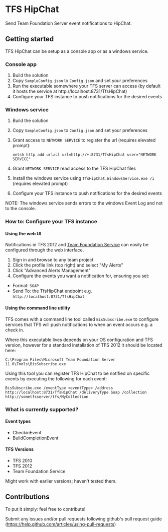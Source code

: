 TFS HipChat
===========

Send Team Foundation Server event notifications to HipChat.

## Getting started
TFS HipChat can be setup as a console app or as a windows service.

### Console app
1. Build the solution
2. Copy `SampleConfig.json` to `Config.json` and set your preferences
3. Run the executable somewhere your TFS server can access (by default it hosts the service at http://localhost:8731/TfsHipChat)
4. Configure your TFS instance to push notifications for the desired events

### Windows service
1. Build the solution
2. Copy `SampleConfig.json` to `Config.json` and set your preferences
3. Grant access to `NETWORK SERVICE` to register the url (requires elevated prompt):

    `netsh http add urlacl url=http://+:8731/TfsHipChat user="NETWORK SERVICE"`

4. Grant `NETWORK SERVICE` read access to the TFS HipChat files
5. Install the windows service using `TfsHipChat.WindowsService.exe /i` (requires elevated prompt)
6. Configure your TFS instance to push notifications for the desired events

NOTE: The windows service sends errors to the windows Event Log and not to the console.

### How to: Configure your TFS instance
#### Using the web UI
Notifications in TFS 2012 and [Team Foundation Service](http://tfs.visualstudio.com) can easily be configured through the web interface.

1. Sign in and browse to any team project
2. Click the profile link (top right) and select "My Alerts"
3. Click "Advanced Alerts Management"
4. Configure the events you want a notification for, ensuring you set:
 * Format: `SOAP`
 * Send To: the TfsHipChat endpoint e.g. `http://localhost:8731/TfsHipChat`

#### Using the command line utility
TFS comes with a command line tool called `BisSubscribe.exe` to configure services that TFS will push notifications to when an event occurs e.g. a check in.

Where this executable lives depends on your OS configuration and TFS version, however for a standard installation of TFS 2012 it should be located here:

    C:\Program Files\Microsoft Team Foundation Server 11.0\Tools\BisSubscribe.exe

Using this tool you can register TFS HipChat to be notified on specific events by executing the following for each event:

    BisSubscribe.exe /eventType <eventType> /address http://localhost:8731/TfsHipChat /deliveryType Soap /collection http://sometfsserver/tfs/MyCollection

### What is currently supported?
#### Event types
 * CheckinEvent
 * BuildCompletionEvent

#### TFS Versions
 * TFS 2010
 * TFS 2012
 * Team Foundation Service

Might work with earlier versions; haven't tested them.

## Contributions
To put it simply: feel free to contribute!

Submit any issues and/or pull requests following github's pull request guide (https://help.github.com/articles/using-pull-requests)
